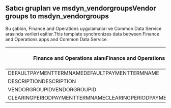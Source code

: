 ## <a name="vendor-groups-to-msdyn_vendorgroups"></a><span data-ttu-id="c0ef2-101">Satıcı grupları ve msdyn_vendorgroups</span><span class="sxs-lookup"><span data-stu-id="c0ef2-101">Vendor groups to msdyn_vendorgroups</span></span>

<span data-ttu-id="c0ef2-102">Bu şablon, Finance and Operations uygulamaları ve Common Data Service arasında verileri eşitler.</span><span class="sxs-lookup"><span data-stu-id="c0ef2-102">This template synchronizes data between Finance and Operations apps and Common Data Service.</span></span>

<span data-ttu-id="c0ef2-103">Finance and Operations alanı</span><span class="sxs-lookup"><span data-stu-id="c0ef2-103">Finance and Operations field</span></span> | <span data-ttu-id="c0ef2-104">Eşleme türü</span><span class="sxs-lookup"><span data-stu-id="c0ef2-104">Map type</span></span> | <span data-ttu-id="c0ef2-105">Diğer Dynamics 365 alanı</span><span class="sxs-lookup"><span data-stu-id="c0ef2-105">Other Dynamics 365 field</span></span> | <span data-ttu-id="c0ef2-106">Varsayılan değer</span><span class="sxs-lookup"><span data-stu-id="c0ef2-106">Default value</span></span>
---|---|---|---
<span data-ttu-id="c0ef2-107">DEFAULTPAYMENTTERMNAME</span><span class="sxs-lookup"><span data-stu-id="c0ef2-107">DEFAULTPAYMENTTERMNAME</span></span> | = | <span data-ttu-id="c0ef2-108">msdyn_paymentterms.msdyn_name</span><span class="sxs-lookup"><span data-stu-id="c0ef2-108">msdyn_paymentterms.msdyn_name</span></span> | 
<span data-ttu-id="c0ef2-109">DESCRIPTION</span><span class="sxs-lookup"><span data-stu-id="c0ef2-109">DESCRIPTION</span></span> | = | <span data-ttu-id="c0ef2-110">msdyn_description</span><span class="sxs-lookup"><span data-stu-id="c0ef2-110">msdyn_description</span></span> | 
<span data-ttu-id="c0ef2-111">VENDORGROUPID</span><span class="sxs-lookup"><span data-stu-id="c0ef2-111">VENDORGROUPID</span></span> | = | <span data-ttu-id="c0ef2-112">msdyn_vendorgroup</span><span class="sxs-lookup"><span data-stu-id="c0ef2-112">msdyn_vendorgroup</span></span> | 
<span data-ttu-id="c0ef2-113">CLEARINGPERIODPAYMENTTERMNAME</span><span class="sxs-lookup"><span data-stu-id="c0ef2-113">CLEARINGPERIODPAYMENTTERMNAME</span></span> | = | <span data-ttu-id="c0ef2-114">msdyn_clearingperiodpaymentpermname.msdyn_name</span><span class="sxs-lookup"><span data-stu-id="c0ef2-114">msdyn_clearingperiodpaymentpermname.msdyn_name</span></span> | 
